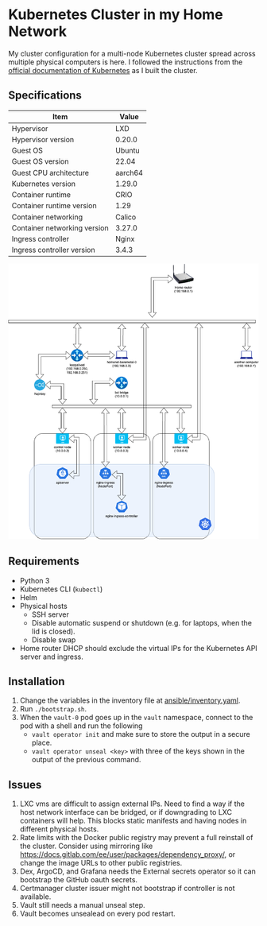 # Kubernetes Cluster in my Home Network

My cluster configuration for a multi-node Kubernetes cluster spread across multiple physical computers is here.
I followed the instructions from the [official documentation of Kubernetes](https://kubernetes.io/docs/setup/production-environment/) as I built the cluster.

## Specifications

| Item                         | Value   |
| ---------------------------- | ------- |
| Hypervisor                   | LXD     |
| Hypervisor version           | 0.20.0  |
| Guest OS                     | Ubuntu  |
| Guest OS version             | 22.04   |
| Guest CPU architecture       | aarch64 |
| Kubernetes version           | 1.29.0  |
| Container runtime            | CRIO    |
| Container runtime version    | 1.29    |
| Container networking         | Calico  |
| Container networking version | 3.27.0  |
| Ingress controller           | Nginx   |
| Ingress controller version   | 3.4.3   |

![Network diagram](./docs/k8s-homenet-overview.png)

## Requirements

- Python 3
- Kubernetes CLI (`kubectl`)
- Helm
- Physical hosts
  - SSH server
  - Disable automatic suspend or shutdown (e.g. for laptops, when the lid is closed).
  - Disable swap
- Home router DHCP should exclude the virtual IPs for the Kubernetes API server and ingress.

## Installation

1. Change the variables in the inventory file at [ansible/inventory.yaml](./ansible/inventory.yaml).
2. Run `./bootstrap.sh`.
3. When the `vault-0` pod goes up in the `vault` namespace, connect to the pod with a shell and run the following
   - `vault operator init` and make sure to store the output in a secure place.
   - `vault operator unseal <key>` with three of the keys shown in the output of the previous command.

## Issues

1. LXC vms are difficult to assign external IPs. Need to find a way if the host network interface can be bridged,
  or if downgrading to LXC containers will help. This blocks static manifests and having nodes in different physical hosts.
2. Rate limits with the Docker public registry may prevent a full reinstall of the cluster.
  Consider using mirroring like https://docs.gitlab.com/ee/user/packages/dependency_proxy/,
  or change the image URLs to other public registries.
3. Dex, ArgoCD, and Grafana needs the External secrets operator so it can bootstrap the GitHub oauth secrets.
4. Certmanager cluster issuer might not bootstrap if controller is not available.
5. Vault still needs a manual unseal step.
6. Vault becomes unsealead on every pod restart.

